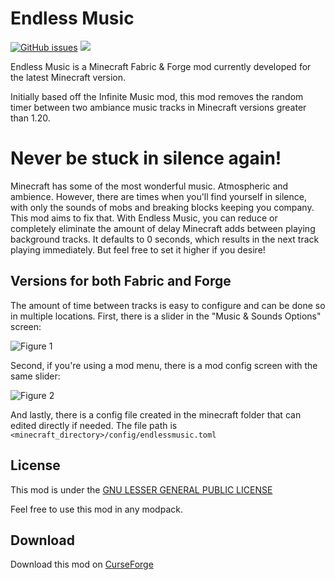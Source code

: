 # Endless Music

[![GitHub issues](https://img.shields.io/github/issues/odinokland/endless-music?style=flat-square)](https://github.com/odinokland/endless-music/issues)
[![](http://cf.way2muchnoise.eu/endless_music.svg?badge_style=flat)](https://www.curseforge.com/minecraft/mc-mods/endless-music)

Endless Music is a Minecraft Fabric & Forge mod currently developed for the latest Minecraft version.

Initially based off the Infinite Music mod, this mod removes the random timer between two ambiance music tracks in Minecraft versions greater than 1.20.

Never be stuck in silence again!
================================


Minecraft has some of the most wonderful music. Atmospheric and ambience. However, there are times when you'll find yourself in silence, with only the sounds of mobs and breaking blocks keeping you company. This mod aims to fix that. With Endless Music, you can reduce or completely eliminate the amount of delay Minecraft adds between playing background tracks. It defaults to 0 seconds, which results in the next track playing immediately. But feel free to set it higher if you desire!

## Versions for both Fabric and Forge


The amount of time between tracks is easy to configure and can be done so in multiple locations. First, there is a slider in the "Music & Sounds Options" screen:

![Figure 1](https://raw.github.com/odinokland/endless-music/main/images/EndlessMusic1.png "Figure 1")

Second, if you're using a mod menu, there is a mod config screen with the same slider:

![Figure 2](https://raw.github.com/odinokland/endless-music/main/images/EndlessMusic2.png "Figure 2")

And lastly, there is a config file created in the minecraft folder that can edited directly if needed. The file path is `<minecraft_directory>/config/endlessmusic.toml`

## License

This mod is under the [GNU LESSER GENERAL PUBLIC LICENSE](https://www.curseforge.com/project/949032/license)

Feel free to use this mod in any modpack.

## Download

Download this mod on [CurseForge](https://www.curseforge.com/minecraft/mc-mods/endless-music)
